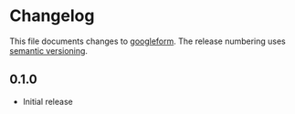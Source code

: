 # Changelog

This file documents changes to [googleform](). The release numbering uses [semantic versioning](http://semver.org).

## 0.1.0

* Initial release
